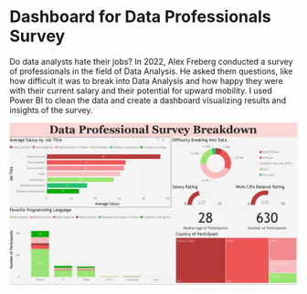 # Dashboard for Data Professionals Survey

Do data analysts hate their jobs? In 2022, Alex Freberg conducted a survey of professionals in the field of Data Analysis. He asked them questions, like how difficult it was to break into Data Analysis and how happy they were with their current salary and their potential for upward mobility. I used Power BI to clean the data and create a dashboard visualizing results and insights of the survey.

![Dashboard](Power_BI_Dashboard.png)
